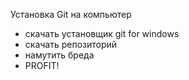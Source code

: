 Установка Git на компьютер
- скачать установщик git for windows
- скачать репозиторий
- намутить бреда
- PROFIT!
